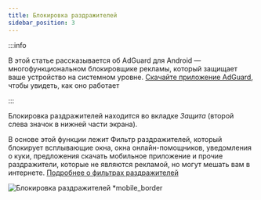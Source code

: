 ```yaml
---
title: Блокировка раздражителей
sidebar_position: 3
---
```


:::info

В этой статье рассказывается об AdGuard для Android — многофункциональном блокировщике рекламы, который защищает ваше устройство на системном уровне. [Скачайте приложение AdGuard](https://agrd.io/download-kb-adblock), чтобы увидеть, как оно работает

:::

Блокировка раздражителей находится во вкладке _Защита_ (второй слева значок в нижней части экрана).

В основе этой функции лежит Фильтр раздражителей, который блокирует всплывающие окна, окна онлайн-помощников, уведомления о куки, предложения скачать мобильное приложение и прочие раздражители, которые не являются рекламой, но могут мешать вам в интернете. [Подробнее о фильтрах раздражителей](/general/ad-filtering/adguard-filters/#adguard-filters)

![Блокировка раздражителей \*mobile\_border](https://cdn.adtidy.org/blog/new/lwujvannoyance.png)
